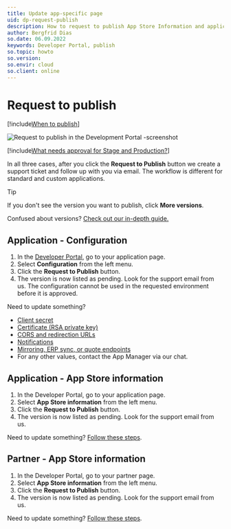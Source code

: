 ```yaml
---
title: Update app-specific page
uid: dp-request-publish
description: How to request to publish App Store Information and application configuration the SuperOffice Developer Portal.
author: Bergfrid Dias
so.date: 06.09.2022
keywords: Developer Portal, publish
so.topic: howto
so.version:
so.envir: cloud
so.client: online
---
```


# Request to publish

[!include[When to publish](../includes/ready-to-publish.md)]

![Request to publish in the Development Portal -screenshot][img1]

[!include[What needs approval for Stage and Production?](../includes/what-to-publish.md)]

In all three cases, after you click the **Request to Publish** button we create a support ticket and follow up with you via email. The workflow is different for standard and custom applications.

> [!TIP]
> If you don't see the version you want to publish, click **More versions**.
>
> Confused about versions? [Check out our in-depth guide.][1]

## Application - Configuration

1. In the [Developer Portal][9], go to your application page.
2. Select **Configuration** from the left menu.
3. Click the **Request to Publish** button.
4. The version is now listed as pending. Look for the support email from us. The configuration cannot be used in the requested environment before it is approved.

Need to update something?

* [Client secret][4]
* [Certificate (RSA private key)][5]
* [CORS and redirection URLs][6]
* [Notifications][7]
* [Mirroring, ERP sync, or quote endpoints][8]
* For any other values, contact the App Manager via our chat.

## Application - App Store information

1. In the Developer Portal, go to your application page.
2. Select **App Store information** from the left menu.
3. Click the **Request to Publish** button.
4. The version is now listed as pending. Look for the support email from us.

Need to update something? [Follow these steps][3].

## Partner - App Store information

1. In the Developer Portal, go to your partner page.
2. Select **App Store information** from the left menu.
3. Click the **Request to Publish** button.
4. The version is now listed as pending. Look for the support email from us.

Need to update something? [Follow these steps][2].

<!-- Referenced links -->
[1]: ../versioning.md
[2]: ../app-store/update-company-profile.md
[3]: ../app-store/update-app-page.md
[4]: ../security/get-client-secret.md
[5]: ../security/new-certificate.md
[6]: ../security/cors-and-redirection-urls.md
[7]: ../howto/notifications.md
[8]: update-endpoints.md
[9]: https://dev.superoffice.com/

<!-- Referenced images -->
[img1]: ../media/request-to-publish.png
